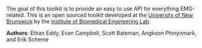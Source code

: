 The goal of this toolkit is to provide an easy to use API for everything EMG-related. This is an open sourced toolkit developed at the [University of New Brunswick](https://www.unb.ca/) by the [Institute of Biomedical Engineering Lab](https://www.unb.ca/ibme/).

**Authors**: Ethan Eddy, Evan Campbell, Scott Bateman, Angkoon Phinyomark, and Erik Scheme